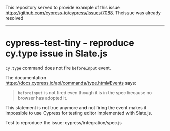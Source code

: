 
This repository served to provide example of this issue https://github.com/cypress-io/cypress/issues/7088. Theissue was already resolved

---

# cypress-test-tiny - reproduce cy.type issue in Slate.js

`cy.type` command does not fire `beforeInput` event.

The documentation https://docs.cypress.io/api/commands/type.html#Events says:
> `beforeinput` is not fired even though it is in the spec because no browser has adopted it.

This statement is not true anymore and not firing the event makes it impossible to use Cypress for testing editor implemented with Slate.js.

Test to reproduce the issue: cypress/integration/spec.js
